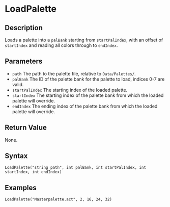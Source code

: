 # LoadPalette

## Description
Loads a palette into a `palBank` starting from `startPalIndex`, with an offset of `startIndex` and reading all colors through to `endIndex`.

## Parameters
- `path`
The path to the palette file, relative to `Data/Palettes/`.
- `palBank`
The ID of the palette bank for the palette to load, indices 0-7 are valid.
- `startPalIndex`
The starting index of the loaded palette.
- `startIndex`
The starting index of the palette bank from which the loaded palette will override.
- `endIndex`
The ending index of the palette bank from which the loaded palette will override.

## Return Value
None.

## Syntax
```
LoadPalette("string path", int palBank, int startPalIndex, int startIndex, int endIndex)
```

## Examples
```
LoadPalette("Masterpalette.act", 2, 16, 24, 32)
```